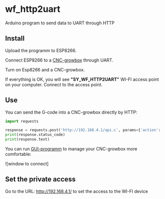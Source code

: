 # wf_http2uart

Arduino program to send data to UART through HTTP

## Install

Upload the programm to ESP8266.

Connect ESP8266 to a [CNC-growbox](https://github.com/syeysk/sy-cnc-growbox) through UART.

Turn on Esp8266 and a CNC-growbox.

If everything is OK, you will see **"SY_WF_HTTP2UART"** WI-FI access point on your computer. Connect to the access point.

## Use

You can send the G-code into a CNC-growbox directly by HTTP:

```python
import requests

response = requests.post('http://192.168.4.1/api.c', params={'action': 'send_to_serail', 'string_data': 'E1501 A2\n'}, timeout=8)
print(response.status_code)
print(response.text)
```

You can run [GUI-programm](https://github.com/syeysk/sy-cnc-growbox-py) to manage your CNC-growbox more comfortable:

![window to connect]

## Set the private access

Go to the URL: http://192.168.4.1/ to set the access to the WI-FI device

